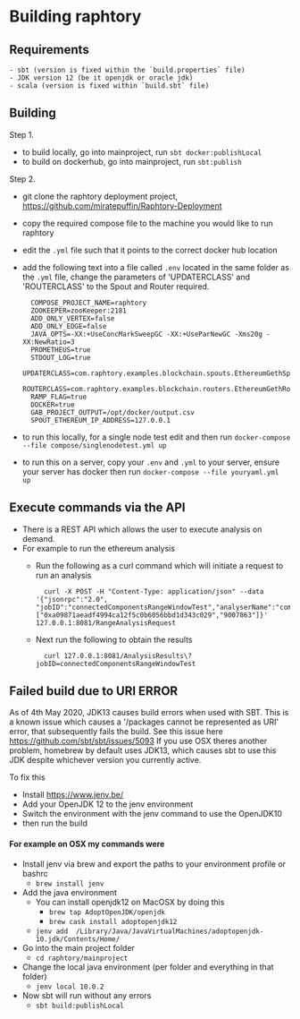 # Building raphtory

##  Requirements
	- sbt (version is fixed within the `build.properties` file)
	- JDK version 12 (be it openjdk or oracle jdk) 
 	- scala (version is fixed within `build.sbt` file)

## Building
Step 1.
- to build locally, go into mainproject, run `sbt docker:publishLocal`
- to build on dockerhub, go into mainproject, run `sbt:publish`
	
Step 2.
- git clone the raphtory deployment project, https://github.com/miratepuffin/Raphtory-Deployment
- copy the required compose file to the machine you would like to run raphtory
- edit the `.yml` file such that it points to the correct docker hub location
- add the following text into a file called `.env` located in  the same folder as the `.yml` file, change the
parameters of 'UPDATERCLASS' and 'ROUTERCLASS' to the Spout and Router required.

		COMPOSE_PROJECT_NAME=raphtory
		ZOOKEEPER=zooKeeper:2181
		ADD_ONLY_VERTEX=false
		ADD_ONLY_EDGE=false
		JAVA_OPTS=-XX:+UseConcMarkSweepGC -XX:+UseParNewGC -Xms20g -XX:NewRatio=3
		PROMETHEUS=true
		STDOUT_LOG=true
		UPDATERCLASS=com.raphtory.examples.blockchain.spouts.EthereumGethSpout
		ROUTERCLASS=com.raphtory.examples.blockchain.routers.EthereumGethRouter
		RAMP_FLAG=true
		DOCKER=true
		GAB_PROJECT_OUTPUT=/opt/docker/output.csv
		SPOUT_ETHEREUM_IP_ADDRESS=127.0.0.1

- to run this locally, for a single node test edit and then run `docker-compose --file compose/singlenodetest.yml up`
- to run this on a server, copy your `.env` and `.yml` to your server, ensure your server has docker then run `docker-compose --file youryaml.yml up`

## Execute commands via the API
- There is a REST API which allows the user to execute analysis on demand. 
- For example to run the ethereum analysis
    - Run the following as a curl command which will initiate a request to run an analysis
        
            curl -X POST -H "Content-Type: application/json" --data '{"jsonrpc":"2.0", "jobID":"connectedComponentsRangeWindowTest","analyserName":"com.raphtory.examples.blockchain.analysers.TaintTrackExchangeStop","start":9014194,"end":9907863,"jump":10,"args":["0xa09871aeadf4994ca12f5c0b6056bbd1d343c029","9007863"]}' 127.0.0.1:8081/RangeAnalysisRequest
    
    - Next run the following to obtain the results
        
            curl 127.0.0.1:8081/AnalysisResults\?jobID=connectedComponentsRangeWindowTest

## Failed build due to URI ERROR
As of 4th May 2020, JDK13 causes build errors when used with SBT. 
This is a known issue which causes a '/packages cannot be represented as URI' error, 
that subsequently fails the build. See this issue here https://github.com/sbt/sbt/issues/5093
If you use OSX theres another problem, homebrew by default uses JDK13, which causes sbt to use 
this JDK despite whichever version you currently active. 

To fix this
- Install https://www.jenv.be/ 
- Add your OpenJDK 12 to the jenv environment
- Switch the environment with the jenv command to use the OpenJDK10
- then run the build

#### For example on OSX my commands were
- Install jenv via brew and export the paths to your environment profile or bashrc
    - `brew install jenv`
- Add the java environment 
    - You can install openjdk12 on MacOSX by doing this
        - `brew tap AdoptOpenJDK/openjdk`
        - `brew cask install adoptopenjdk12`
    - `jenv add  /Library/Java/JavaVirtualMachines/adoptopenjdk-10.jdk/Contents/Home/`
- Go into the main project folder
    - `cd raphtory/mainproject`
- Change the local java environment (per folder and everything in that folder)
    - `jenv local 10.0.2`
- Now sbt will run without any errors
    - `sbt build:publishLocal`
 
